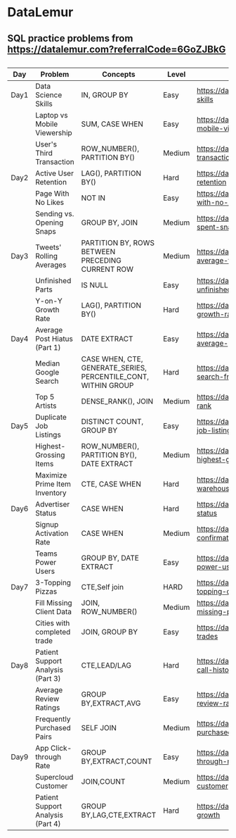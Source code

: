 # DataLemur
## SQL practice problems from https://datalemur.com?referralCode=6GoZJBkG
##
|Day|Problem|Concepts|Level|Link|
|---|-------|--------|-----|----|
|Day1|Data Science Skills|IN, GROUP BY|Easy|https://datalemur.com/questions/matching-skills|
||Laptop vs Mobile Viewership|SUM, CASE WHEN|Easy|https://datalemur.com/questions/laptop-mobile-viewership|
||User's Third Transaction|ROW_NUMBER(), PARTITION BY()|Medium|https://datalemur.com/questions/sql-third-transaction|
|Day2|Active User Retention|LAG(), PARTITION BY()|Hard|https://datalemur.com/questions/user-retention|
||Page With No Likes|NOT IN|Easy|https://datalemur.com/questions/sql-page-with-no-likes|
||Sending vs. Opening Snaps|GROUP BY, JOIN|Medium|https://datalemur.com/questions/time-spent-snaps|
|Day3|Tweets' Rolling Averages|PARTITION BY, ROWS BETWEEN PRECEDING CURRENT ROW|Medium|https://datalemur.com/questions/rolling-average-tweets|
||Unfinished Parts|IS NULL|Easy|https://datalemur.com/questions/tesla-unfinished-parts|
||Y-on-Y Growth Rate|LAG(), PARTITION BY()|Hard|https://datalemur.com/questions/yoy-growth-rate|
|Day4|Average Post Hiatus (Part 1)|DATE EXTRACT|Easy|https://datalemur.com/questions/sql-average-post-hiatus-1|
||Median Google Search|CASE WHEN, CTE, GENERATE_SERIES, PERCENTILE_CONT, WITHIN GROUP|Hard|https://datalemur.com/questions/median-search-freq|
||Top 5 Artists|DENSE_RANK(), JOIN|Medium|https://datalemur.com/questions/top-fans-rank|
|Day5|Duplicate Job Listings|DISTINCT COUNT, GROUP BY|Easy|https://datalemur.com/questions/duplicate-job-listings|
||Highest-Grossing Items|ROW_NUMBER(), PARTITION BY(), DATE EXTRACT|Medium|https://datalemur.com/questions/sql-highest-grossing|
||Maximize Prime Item Inventory|CTE, CASE WHEN|Hard|https://datalemur.com/questions/prime-warehouse-storage|
|Day6|Advertiser Status|CASE WHEN|Hard|https://datalemur.com/questions/updated-status|
||Signup Activation Rate|CASE WHEN|Medium|https://datalemur.com/questions/signup-confirmation-rate|
||Teams Power Users|GROUP BY, DATE EXTRACT|Easy|https://datalemur.com/questions/teams-power-users|
|Day7|3-Topping Pizzas|CTE,Self join|HARD|https://datalemur.com/questions/pizzas-topping-cost|
||Fill Missing Client Data|JOIN, ROW_NUMBER()|Medium|https://datalemur.com/questions/fill-missing-product|
||Cities with completed trade|JOIN, GROUP BY|Easy|https://datalemur.com/questions/completed-trades|
|Day8|Patient Support Analysis (Part 3)|CTE,LEAD/LAG|Hard|https://datalemur.com/questions/patient-call-history|
||Average Review Ratings|GROUP BY,EXTRACT,AVG|Easy|https://datalemur.com/questions/sql-avg-review-ratings|
||Frequently Purchased Pairs|SELF JOIN|Medium|https://datalemur.com/questions/frequently-purchased-pairs|
|Day9|App Click-through Rate|GROUP BY,EXTRACT,COUNT|Easy|https://datalemur.com/questions/click-through-rate|
||Supercloud Customer|JOIN,COUNT|Medium|https://datalemur.com/questions/supercloud-customer|
||Patient Support Analysis (Part 4)|GROUP BY,LAG,CTE,EXTRACT|Hard|https://datalemur.com/questions/long-calls-growth|
